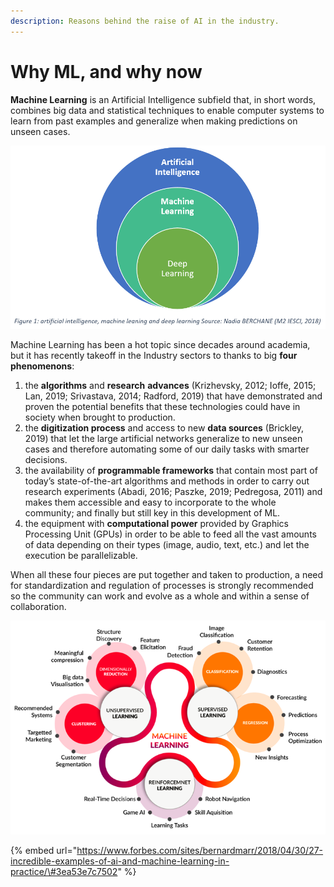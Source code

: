 ```yaml
---
description: Reasons behind the raise of AI in the industry.
---
```


# Why ML, and why now

**Machine Learning** is an Artificial Intelligence subfield that, in short words, combines big data and statistical techniques to enable computer systems to learn from past examples and generalize when making predictions on unseen cases.

![AI-ML-DL graphic](../.gitbook/assets/2018-04-13_1322.png)

Machine Learning has been a hot topic since decades around academia, but it has recently takeoff in the Industry sectors to thanks to big **four phenomenons**:

1. the **algorithms** and **research** **advances** \(Krizhevsky, 2012; Ioffe, 2015; Lan, 2019; Srivastava, 2014; Radford, 2019\) that have demonstrated and proven the potential benefits that these technologies could have in society when brought to production.
2. the **digitization process** and access to new **data sources** \(Brickley, 2019\) that let the large artificial networks generalize to new unseen cases and therefore automating some of our daily tasks with smarter decisions.
3. the availability of **programmable frameworks** that contain most part of today’s state-of-the-art algorithms and methods in order to carry out research experiments \(Abadi, 2016; Paszke, 2019; Pedregosa, 2011\) and makes them accessible and easy to incorporate to the whole community; and finally but still key in this development of ML.
4. the equipment with **computational power** provided by Graphics Processing Unit \(GPUs\) in order to be able to feed all the vast amounts of data depending on their types \(image, audio, text, etc.\) and let the execution be parallelizable.

When all these four pieces are put together and taken to production, a need for standardization and regulation of processes is strongly recommended so the community can work and evolve as a whole and within a sense of collaboration.

![Machine learning types and their applications](../.gitbook/assets/3.png)

{% embed url="https://www.forbes.com/sites/bernardmarr/2018/04/30/27-incredible-examples-of-ai-and-machine-learning-in-practice/\#3ea53e7c7502" %}


